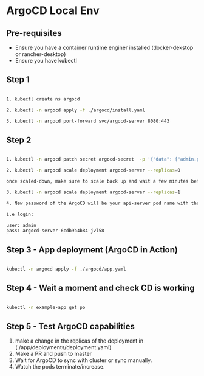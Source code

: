 # ArgoCD Local Env

## Pre-requisites 

- Ensure you have a container runtime enginer installed (docker-dekstop or rancher-desktop)
- Ensure you have kubectl
## Step 1

```sh

1. kubectl create ns argocd

2. kubectl -n argocd apply -f ./argocd/install.yaml

3. kubectl -n argocd port-forward svc/argocd-server 8080:443

```

## Step 2

```sh

1. kubectl -n argocd patch secret argocd-secret  -p '{"data": {"admin.password": null, "admin.passwordMtime": null}}'

2. kubectl -n argocd scale deployment argocd-server --replicas=0

once scaled-down, make sure to scale back up and wait a few minutes before

3. kubectl -n argocd scale deployment argocd-server --replicas=1

4. New password of the ArgoCD will be your api-server pod name with the numbers at the end name (kubectl -n argocd get po >> to find pod name)

i.e login:

user: admin
pass: argocd-server-6cdb9b4b84-jvl58

```


## Step 3 - App deployment (ArgoCD in Action)

```sh

kubectl -n argocd apply -f ./argocd/app.yaml

```

## Step 4 - Wait a moment and check CD is working

```sh

kubectl -n example-app get po

```

## Step 5 - Test ArgoCD capabilities

1. make a change in the replicas of the deployment in (./app/deployments/deployment.yaml)
2. Make a PR and push to master
3. Wait for ArgoCD to sync with cluster or sync manually. 
4. Watch the pods terminate/increase.